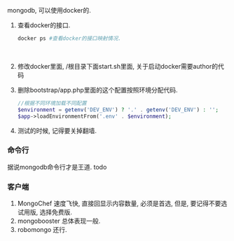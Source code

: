 mongodb, 可以使用docker的.

1. 查看docker的接口.

   ```sh
   docker ps #查看docker的接口映射情况.
   ```

   ​

2. 修改docker里面, /根目录下面start.sh里面, 关于启动docker需要author的代码

3. 删除bootstrap/app.php里面的这个配置按照环境分配代码.

   ```php
   //根据不同环境加载不同配置
   $environment = getenv('DEV_ENV') ? '.' . getenv('DEV_ENV') : '';
   $app->loadEnvironmentFrom('.env' . $environment);
   ```

4. 测试的时候, 记得要关掉翻墙.

### 命令行

据说mongodb命令行才是王道. todo

### 客户端

1. MongoChef 速度飞快, 直接回显示内容数量, 必须是首选, 但是, 要记得不要选试用版, 选择免费版.
2. mongobooster 总体表现一般.
3. robomongo 还行.